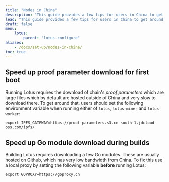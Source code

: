 ```yaml
---
title: "Nodes in China"
description: "This guide provides a few tips for users in China to get around some of the bandwidth issues or slowness they can suffer when building and running Lotus."
lead: "This guide provides a few tips for users in China to get around some of the bandwidth issues or slowness they can suffer when building and running Lotus."
draft: false
menu:
    lotus:
        parent: "lotus-configure"
aliases:
    - /docs/set-up/nodes-in-china/
toc: true
---
```


## Speed up proof parameter download for first boot

Running Lotus requires the download of chain's _proof parameters_ which are large files which by default are hosted outside of China and very slow to download there. To get around that, users should set the following environment variable when running either of `lotus`, `lotus-miner` and `lotus-worker`:

```shell
export IPFS_GATEWAY=https://proof-parameters.s3.cn-south-1.jdcloud-oss.com/ipfs/
```

## Speed up Go module download during builds

Building Lotus requires downloading a few Go modules. These are usually hosted on Github, which has very low bandwidth from China. To fix this use a local proxy by setting the following variable **before** running Lotus:

```shell
export GOPROXY=https://goproxy.cn
```
